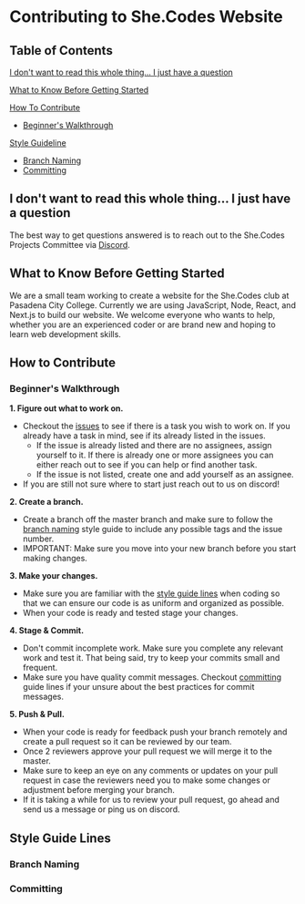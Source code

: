# Contributing to She.Codes Website

## Table of Contents

<!-- [Code of Conduct](#code-of-conduct) -->

[I don't want to read this whole thing... I just have a question](#i-don't-want-to-read-this-whole-thing-i-just-have-a-question)

[What to Know Before Getting Started](#what-to-know-before-getting-started)

[How To Contribute](#how-to-contribute)

* [Beginner's Walkthrough](#beginner's-walkthrough)

[Style Guideline](#style-guidelines)

* [Branch Naming](#branch-naming)
* [Committing](#committing)

## I don't want to read this whole thing... I just have a question

The best way to get questions answered is to reach out to the She.Codes Projects Committee via [Discord](https://discord.gg/y4SRsjP45S).

## What to Know Before Getting Started

We are a small team working to create a website for the She.Codes club at Pasadena City College.
Currently we are using JavaScript, Node, React, and Next.js to build our website.
We welcome everyone who wants to help, whether you are an experienced coder or are brand new and hoping to learn web development skills.

## How to Contribute

### Beginner's Walkthrough

**1. Figure out what to work on.**

* Checkout the [issues](https://github.com/She-Codes-PCC/website/issues) to see if there is a task you wish to work on. If you already have a task in mind, see if its already listed in the issues.
  * If the issue is already listed and there are no assignees, assign yourself to it. If there is already one or more assignees you can either reach out to see if you can help or find another task.
  * If the issue is not listed, create one and add yourself as an assignee.
* If you are still not sure where to start just reach out to us on discord!

**2. Create a branch.**

* Create a branch off the master branch and make sure to follow the [branch naming](#branch-naming) style guide to include any possible tags and the issue number.
* IMPORTANT: Make sure you move into your new branch before you start making changes.

**3. Make your changes.**

* Make sure you are familiar with the [style guide lines](#style-guide-lines) when coding so that we can ensure our code is as uniform and organized as possible.
* When your code is ready and tested stage your changes.

**4. Stage & Commit.**

* Don't commit incomplete work. Make sure you complete any relevant work and test it. That being said, try to keep your commits small and frequent.
* Make sure you have quality commit messages. Checkout [committing](#committing) guide lines if your unsure about the best practices for commit messages.

**5. Push & Pull.**

* When your code is ready for feedback push your branch remotely and create a pull request so it can be reviewed by our team.
* Once 2 reviewers approve your pull request we will merge it to the master.
* Make sure to keep an eye on any comments or updates on your pull request in case the reviewers need you to make some changes or adjustment before merging your branch.
* If it is taking a while for us to review your pull request, go ahead and send us a message or ping us on discord.

## Style Guide Lines

### Branch Naming

### Committing
